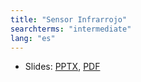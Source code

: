 ```yaml
---
title: "Sensor Infrarrojo"
searchterms: "intermediate"
lang: "es"
---
```

 <ul>
 <li class="ng-binding">Slides:
 <a href="ProgrammingLessons/intermediate/Infrared.pptx">PPTX</a>,
 <a href="ProgrammingLessons/intermediate/Infrared.pdf">PDF</a>
 </li>
 </ul>
